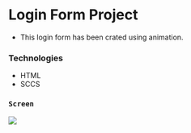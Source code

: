 # Login Form Project

- This login form has been crated using animation.

### Technologies

- HTML
- SCCS

### `Screen`

![](screen.gif)
